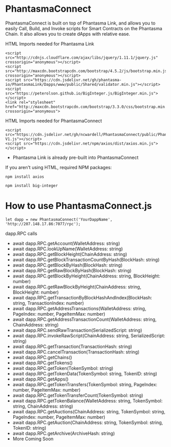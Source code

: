 # PhantasmaConnect
PhantasmaConnect is built on top of Phantasma Link, and allows you to easily Call, Build, and Invoke scripts for Smart Contracts on the Phantasma Chain. It also allows you to create dApps with relative ease.

HTML Imports needed for Phantasma Link

    <script src="http://cdnjs.cloudflare.com/ajax/libs/jquery/1.11.1/jquery.js" crossorigin="anonymous"></script>
    <script src="http://maxcdn.bootstrapcdn.com/bootstrap/4.5.2/js/bootstrap.min.js" crossorigin="anonymous"></script>
    <script src="https://cdn.jsdelivr.net/gh/phantasma-io/PhantasmaLink/Dapps/www/public/Shared/validator.min.js"></script>
    <script src="https://peterolson.github.io/BigInteger.js/BigInteger.min.js"></script>
    <link rel="stylesheet" href="http://maxcdn.bootstrapcdn.com/bootstrap/3.3.0/css/bootstrap.min.css" crossorigin="anonymous">

HTML Imports needed for PhantasmaConnect
    
    <script src="https://cdn.jsdelivr.net/gh/ncwardell/PhantasmaConnect/public/PhantasmaConnect-V1.js"></script>
    <script src="https://cdn.jsdelivr.net/npm/axios/dist/axios.min.js"></script>

- Phantasma Link is already pre-built into PhantasmaConnect


If you aren't using HTML, required NPM packages:
    
    npm install axios

    npm install big-integer



# How to use PhantasmaConnect.js

    let dapp = new PhantasmaConnect('YourDappName', 'http://207.148.17.86:7077/rpc');





dapp.RPC calls
- await dapp.RPC.getAccount(WalletAddress: string)
- await dapp.RPC.lookUpName(WalletAddress: string)
- await dapp.RPC.getBlockHeight(ChainAddress: string)
- await dapp.RPC.getBlockTransactionCountByHash(BlockHash: string)
- await dapp.RPC.getBlockByHash(BlockHash: string)
- await dapp.RPC.getRawBlockByHash(BlockHash: string)
- await dapp.RPC.getBlockByHeight(ChainAddress: string, BlockHeight: number)
- await dapp.RPC.getRawBlockByHeight(ChainAddress: string, BlockHeight: number)
- await dapp.RPC.getTransactionByBlockHashAndIndex(BlockHash: string, TransactionIndex: number)
- await dapp.RPC.getAddressTransactions(WalletAddress: string, PageIndex: number, PageItemMax: number)
- await dapp.RPC.getAddressTransactionCount(WalletAddress: string, ChainAddress: string)
- await dapp.RPC.sendRawTransaction(SerializedScript: string)
- await dapp.RPC.invokeRawScript(ChainAddress: string, SerializedScript: string)
- await dapp.RPC.getTransaction(TransactionHash: string)
- await dapp.RPC.cancelTransaction(TransactionHash: string)
- await dapp.RPC.getChains()
- await dapp.RPC.getTokens()
- await dapp.RPC.getToken(TokenSymbol: string)
- await dapp.RPC.getTokenData(TokenSymbol: string, TokenID: string)
- await dapp.RPC.getApps()
- await dapp.RPC.getTokenTransfers(TokenSymbol: string, PageIndex: number, PageItemMax: number)
- await dapp.RPC.getTokenTransferCount(TokenSymbol: string)
- await dapp.RPC.getTokenBalance(WalletAddress: string, TokenSymbol: string, ChainAddress: string)
- await dapp.RPC.getAuctions(ChainAddress: string, TokenSymbol: string, PageIndex: number, PageItemMax: number)
- await dapp.RPC.getAuction(ChainAddress: string, TokenSymbol: string, TokenID: string)
- await dapp.RPC.getArchive(ArchiveHash: string)
- More Coming Soon